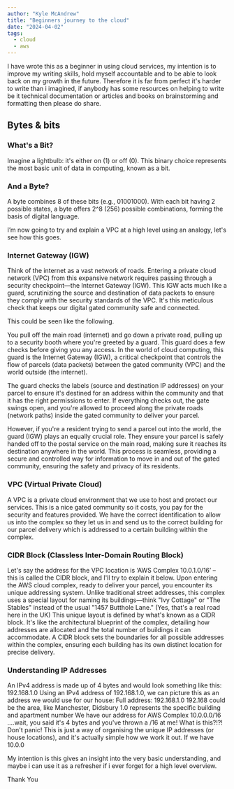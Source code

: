 ```yaml
---
author: "Kyle McAndrew"
title: "Beginners journey to the cloud"
date: "2024-04-02"
tags:
  - cloud
  - aws
---
```


I have wrote this as a beginner in using cloud services, my intention is to improve my writing skills, hold myself accountable and to be able to look back on my growth in the future. Therefore it is far from perfect it's harder to write than i imagined, if anybody has some resources on helping to write be it technical documentation or articles and books on brainstorming and formatting then please do share.

## Bytes & bits

### What's a Bit?

Imagine a lightbulb: it's either on (1) or off (0). This binary choice represents the most basic unit of data in computing, known as a bit.

### And a Byte?

A byte combines 8 of these bits (e.g., 01001000). With each bit having 2 possible states, a byte offers 2^8 (256) possible combinations, forming the basis of digital language.

I’m now going to try and explain a VPC at a high level using an analogy, let's see how this goes.

### Internet Gateway (IGW)

Think of the internet as a vast network of roads. Entering a private cloud network (VPC) from this expansive network requires passing through a security checkpoint—the Internet Gateway (IGW). This IGW acts much like a guard, scrutinizing the source and destination of data packets to ensure they comply with the security standards of the VPC. It's this meticulous check that keeps our digital gated community safe and connected.

This could be seen like the following.

You pull off the main road (internet) and go down a private road, pulling up to a security booth where you're greeted by a guard. This guard does a few checks before giving you any access. In the world of cloud computing, this guard is the Internet Gateway (IGW), a critical checkpoint that controls the flow of parcels (data packets) between the gated community (VPC) and the world outside (the internet).

The guard checks the labels (source and destination IP addresses) on your parcel to ensure it's destined for an address within the community and that it has the right permissions to enter. If everything checks out, the gate swings open, and you're allowed to proceed along the private roads (network paths) inside the gated community to deliver your parcel.

However, if you're a resident trying to send a parcel out into the world, the guard (IGW) plays an equally crucial role. They ensure your parcel is safely handed off to the postal service on the main road, making sure it reaches its destination anywhere in the world. This process is seamless, providing a secure and controlled way for information to move in and out of the gated community, ensuring the safety and privacy of its residents.

### VPC (Virtual Private Cloud)

A VPC is a private cloud environment that we use to host and protect our services. This is a nice gated community so it costs, you pay for the security and features provided. We have the correct identification to allow us into the complex so they let us in and send us to the correct building for our parcel delivery which is addressed to a certain building within the complex.

### CIDR Block (Classless Inter-Domain Routing Block)

Let's say the address for the VPC location is ‘AWS Complex 10.0.1.0/16’ – this is called the CIDR block, and I'll try to explain it below. Upon entering the AWS cloud complex, ready to deliver your parcel, you encounter its unique addressing system. Unlike traditional street addresses, this complex uses a special layout for naming its buildings—think "Ivy Cottage" or "The Stables" instead of the usual "1457 Butthole Lane." (Yes, that's a real road here in the UK) This unique layout is defined by what's known as a CIDR block. It's like the architectural blueprint of the complex, detailing how addresses are allocated and the total number of buildings it can accommodate. A CIDR block sets the boundaries for all possible addresses within the complex, ensuring each building has its own distinct location for precise delivery.

### Understanding IP Addresses

An IPv4 address is made up of 4 bytes and would look something like this: 192.168.1.0 Using an IPv4 address of 192.168.1.0, we can picture this as an address we would use for our house: Full address: 192.168.1.0 192.168 could be the area, like Manchester, Didsbury 1.0 represents the specific building and apartment number We have our address for AWS Complex 10.0.0.0/16 ....wait, you said it's 4 bytes and you've thrown a /16 at me! What is this?!?! Don't panic! This is just a way of organising the unique IP addresses (or house locations), and it's actually simple how we work it out. If we have 10.0.0

My intention is this gives an insight into the very basic understanding, and maybe i can use it as a refresher if i ever forget for a high level overview.

Thank You
